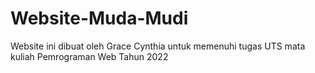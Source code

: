 # Website-Muda-Mudi
Website ini dibuat oleh Grace Cynthia untuk memenuhi tugas UTS mata kuliah Pemrograman Web Tahun 2022
